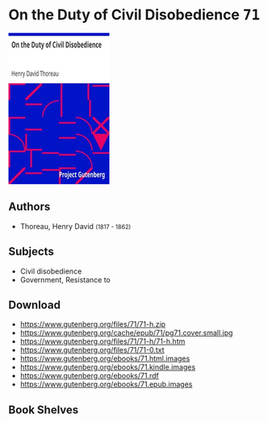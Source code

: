 # On the Duty of Civil Disobedience <kbd>71</kbd>

![](./cover.medium.jpg "")

## Authors


 - Thoreau, Henry David <small>(1817 - 1862)</small>

## Subjects


 - Civil disobedience
 - Government, Resistance to

## Download


 - https://www.gutenberg.org/files/71/71-h.zip
 - https://www.gutenberg.org/cache/epub/71/pg71.cover.small.jpg
 - https://www.gutenberg.org/files/71/71-h/71-h.htm
 - https://www.gutenberg.org/files/71/71-0.txt
 - https://www.gutenberg.org/ebooks/71.html.images
 - https://www.gutenberg.org/ebooks/71.kindle.images
 - https://www.gutenberg.org/ebooks/71.rdf
 - https://www.gutenberg.org/ebooks/71.epub.images

## Book Shelves



